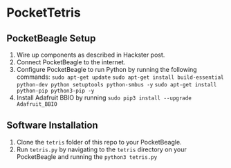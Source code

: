# PocketTetris

## PocketBeagle Setup
1. Wire up components as described in Hackster post.
2. Connect PocketBeagle to the internet.
3. Configure PocketBeagle to run Python by running the following commands: 
`sudo apt-get update`
`sudo apt-get install build-essential python-dev python setuptools python-smbus -y`
`sudo apt-get install python-pip python3-pip -y`
4. Install Adafruit BBIO by running `sudo pip3 install --upgrade Adafruit_BBIO`

## Software Installation
1. Clone the `tetris` folder of this repo to your PocketBeagle.
2. Run `tetris.py` by navigating to the `tetris` directory on your PocketBeagle and running the `python3 tetris.py`